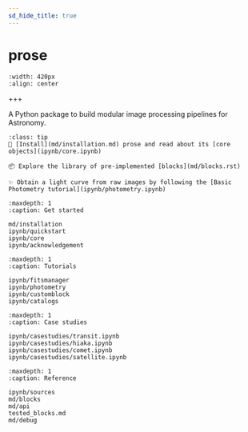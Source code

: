 ```yaml
---
sd_hide_title: true
---
```


# prose

```{image} _static/prose3.png
:width: 420px
:align: center
```

+++

A Python package to build modular image processing pipelines for Astronomy.

```{admonition} Where to start?
:class: tip 
🌌 [Install](md/installation.md) prose and read about its [core objects](ipynb/core.ipynb)

📦 Explore the library of pre-implemented [blocks](md/blocks.rst)

✨ Obtain a light curve from raw images by following the [Basic Photometry tutorial](ipynb/photometry.ipynb)
```

```{toctree}
:maxdepth: 1
:caption: Get started

md/installation
ipynb/quickstart
ipynb/core
ipynb/acknowledgement
```

```{toctree}
:maxdepth: 1
:caption: Tutorials

ipynb/fitsmanager
ipynb/photometry
ipynb/customblock
ipynb/catalogs
```


```{toctree}
:maxdepth: 1
:caption: Case studies

ipynb/casestudies/transit.ipynb
ipynb/casestudies/hiaka.ipynb
ipynb/casestudies/comet.ipynb
ipynb/casestudies/satellite.ipynb
```

```{toctree}
:maxdepth: 1
:caption: Reference

ipynb/sources
md/blocks
md/api
tested_blocks.md
md/debug
```